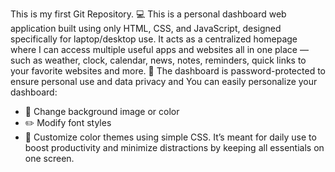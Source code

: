This is my first Git Repository. 
💻 This is a personal dashboard web application built using only HTML, CSS, and JavaScript, designed specifically for laptop/desktop use. It acts as a centralized homepage where I can access multiple useful apps and websites all in one place — such as weather, clock, calendar, news, notes, reminders, quick links to your favorite websites and more.
🔐 The dashboard is password-protected to ensure personal use and data privacy and You can easily personalize your dashboard:
- 🌈 Change background image or color  
- ✏️ Modify font styles 
- 🎨 Customize color themes using simple CSS. It’s meant for daily use to boost productivity and minimize distractions by keeping all essentials on one screen. 
             
